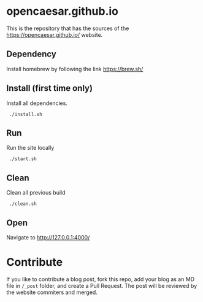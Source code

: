 # opencaesar.github.io

This is the repository that has the sources of the https://opencaesar.github.io/ website.

## Dependency

Install homebrew by following the link https://brew.sh/

## Install (first time only)

Install all dependencies.

     ./install.sh
     
## Run

Run the site locally

     ./start.sh

## Clean

Clean all previous build

     ./clean.sh
     
## Open

Navigate to http://127.0.0.1:4000/

# Contribute

If you like to contribute a blog post, fork this repo, add your blog as an MD file in `/_post` folder, and create a Pull Request. The post will be reviewed by the website commiters and merged.

